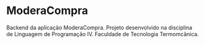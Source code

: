 # ModeraCompra

Backend da aplicação ModeraCompra.
Projeto desenvolvido na disciplina de Linguagem de Programação IV.
Faculdade de Tecnologia Termomcânica.
